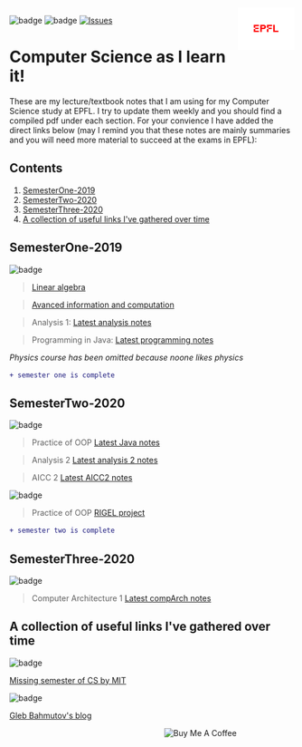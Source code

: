 <img src="extraFigures/epfl.png" align="right" width="100">

![badge](https://img.shields.io/badge/Coming_soon:sample_exam_pdfs-red.svg)
![badge](https://img.shields.io/badge/Recently_added:_project_files-green.svg)
[![Issues][current-shield]][current-url]


# Computer Science as I learn it!
These are my lecture/textbook notes that I am using for my Computer Science study at EPFL. I try to update them weekly and you should find a compiled pdf under each section. For your convience I have added the direct links below (may I remind you that these notes are mainly summaries and you will need more material to succeed at the exams in EPFL):


## Contents
1. [ SemesterOne-2019](#sm1)
2. [ SemesterTwo-2020](#sm2)
2. [ SemesterThree-2020](#sm3)
3. [ A collection of useful links I've gathered over time](#useful)


<a name="sm1"></a>
## SemesterOne-2019
![badge](https://img.shields.io/badge/lecture_notes-blue.svg)
> [Linear algebra](https://github.com/alptheexplorer/epflLectureNotes/blob/master/epflLectureNotes/semesterOne/linearAlgebra/linearAlgebra.pdf)

> [Avanced information and computation](https://github.com/alptheexplorer/epflLectureNotes/blob/master/epflLectureNotes/semesterOne/advancedComputation/aicc.pdf)

> Analysis 1:  [Latest analysis notes](https://github.com/alptheexplorer/epflLectureNotes/blob/master/epflLectureNotes/semesterOne/analysis/analysis.pdf)

> Programming in Java:  [Latest programming notes](https://github.com/alptheexplorer/epflLectureNotes/blob/master/epflLectureNotes/semesterOne/IntroductionToProgramming-Sam/ch1.md)

*Physics course has been omitted because noone likes physics*

```diff
+ semester one is complete
```


<a name="sm2"></a>
## SemesterTwo-2020
![badge](https://img.shields.io/badge/lecture_notes-blue.svg)
> Practice of OOP [Latest Java notes](https://github.com/alptheexplorer/epflLectureNotes/blob/master/epflLectureNotes/semesterTwo/POOP/POOP.md) 

> Analysis 2 [Latest analysis 2 notes](https://github.com/alptheexplorer/epflLectureNotes/blob/master/epflLectureNotes/semesterTwo/analysisTwo/analysis2.pdf)

> AICC 2 [Latest AICC2 notes](https://github.com/alptheexplorer/epflLectureNotes/blob/master/epflLectureNotes/semesterTwo/AICC%202/AICC2.pdf)

![badge](https://img.shields.io/badge/projects-green.svg)
> Practice of OOP [RIGEL project](https://github.com/alptheexplorer/RIGEL)

```diff
+ semester two is complete
```

<a name="sm3"></a>
## SemesterThree-2020
![badge](https://img.shields.io/badge/lecture_notes-blue.svg)
> Computer Architecture 1 [Latest compArch notes](https://github.com/alptheexplorer/epflLectureNotes/blob/master/epflLectureNotes/semesterThree/computerArchitecture/compArch.md) 

<a name="useful"></a>
## A collection of useful links I've gathered over time
![badge](https://img.shields.io/badge/general_stuff-orange.svg)

[Missing semester of CS by MIT](https://missing.csail.mit.edu/)

![badge](https://img.shields.io/badge/software_engineering_related-green.svg)

[Gleb Bahmutov's blog](https://glebbahmutov.com/)


<a href="https://www.buymeacoffee.com/MGcsKPtYI" target="_blank"><img src="https://cdn.buymeacoffee.com/buttons/default-red.png" alt="Buy Me A Coffee" width="230" align="right" ></a>


[current-shield]: https://img.shields.io/badge/Current_Semester:Three-Orange.svg
[current-url]: https://github.com/alptheexplorer/epflLectureNotes#sm2



